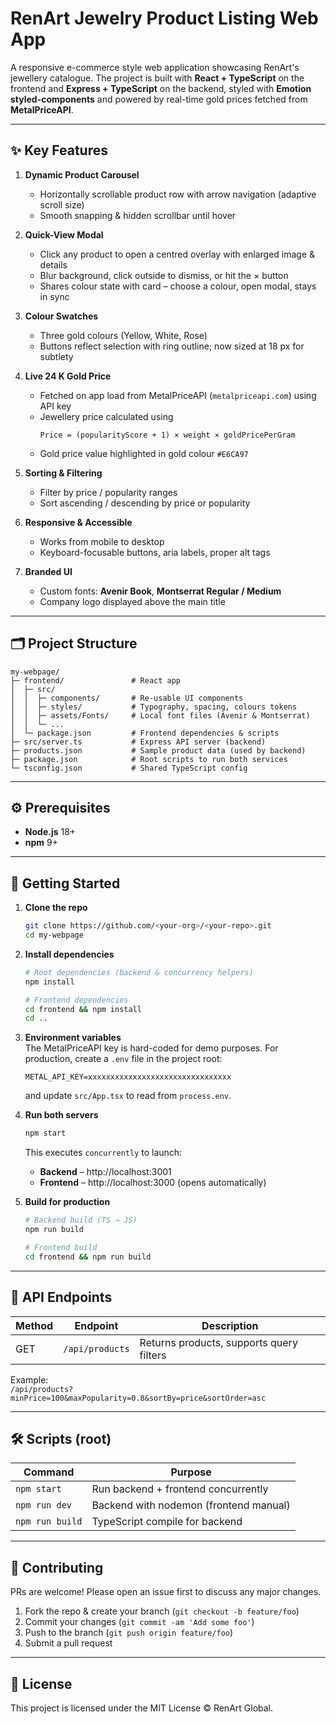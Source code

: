# RenArt Jewelry Product Listing Web App

A responsive e-commerce style web application showcasing RenArt's jewellery catalogue. The project is built with **React + TypeScript** on the frontend and **Express + TypeScript** on the backend, styled with **Emotion styled-components** and powered by real-time gold prices fetched from **MetalPriceAPI**.

---

## ✨ Key Features

1. **Dynamic Product Carousel**
   * Horizontally scrollable product row with arrow navigation (adaptive scroll size)
   * Smooth snapping & hidden scrollbar until hover

2. **Quick-View Modal**
   * Click any product to open a centred overlay with enlarged image & details
   * Blur background, click outside to dismiss, or hit the × button
   * Shares colour state with card – choose a colour, open modal, stays in sync

3. **Colour Swatches**
   * Three gold colours (Yellow, White, Rose)
   * Buttons reflect selection with ring outline; now sized at 18 px for subtlety

4. **Live 24 K Gold Price**
   * Fetched on app load from MetalPriceAPI (`metalpriceapi.com`) using API key
   * Jewellery price calculated using
     ```text
     Price = (popularityScore + 1) × weight × goldPricePerGram
     ```
   * Gold price value highlighted in gold colour `#E6CA97`

5. **Sorting & Filtering**
   * Filter by price / popularity ranges
   * Sort ascending / descending by price or popularity

6. **Responsive & Accessible**
   * Works from mobile to desktop
   * Keyboard-focusable buttons, aria labels, proper alt tags

7. **Branded UI**
   * Custom fonts: **Avenir Book**, **Montserrat Regular / Medium**
   * Company logo displayed above the main title

---

## 🗂️ Project Structure

```
my-webpage/
├─ frontend/               # React app
│  ├─ src/
│  │  ├─ components/       # Re-usable UI components
│  │  ├─ styles/           # Typography, spacing, colours tokens
│  │  ├─ assets/Fonts/     # Local font files (Avenir & Montserrat)
│  │  └─ ...
│  └─ package.json         # Frontend dependencies & scripts
├─ src/server.ts           # Express API server (backend)
├─ products.json           # Sample product data (used by backend)
├─ package.json            # Root scripts to run both services
└─ tsconfig.json           # Shared TypeScript config
```

---

## ⚙️ Prerequisites

* **Node.js** 18+
* **npm** 9+

---

## 🚀 Getting Started

1. **Clone the repo**
   ```bash
   git clone https://github.com/<your-org>/<your-repo>.git
   cd my-webpage
   ```

2. **Install dependencies**
   ```bash
   # Root dependencies (backend & concurrency helpers)
   npm install

   # Frontend dependencies
   cd frontend && npm install
   cd ..
   ```

3. **Environment variables**  
   The MetalPriceAPI key is hard-coded for demo purposes. For production, create a `.env` file in the project root:
   ```env
   METAL_API_KEY=xxxxxxxxxxxxxxxxxxxxxxxxxxxxxxxx
   ```
   and update `src/App.tsx` to read from `process.env`.

4. **Run both servers**
   ```bash
   npm start
   ```
   This executes `concurrently` to launch:
   * **Backend** – http://localhost:3001
   * **Frontend** – http://localhost:3000 (opens automatically)

5. **Build for production**
   ```bash
   # Backend build (TS → JS)
   npm run build

   # Frontend build
   cd frontend && npm run build
   ```

---

## 📡 API Endpoints

| Method | Endpoint                 | Description                              |
| ------ | ------------------------ | ---------------------------------------- |
| GET    | `/api/products`          | Returns products, supports query filters |

Example:  
`/api/products?minPrice=100&maxPopularity=0.8&sortBy=price&sortOrder=asc`

---

## 🛠️ Scripts (root)

| Command           | Purpose                                  |
| ----------------- | ---------------------------------------- |
| `npm start`       | Run backend + frontend concurrently      |
| `npm run dev`     | Backend with nodemon (frontend manual)   |
| `npm run build`   | TypeScript compile for backend           |

---

## 🤝 Contributing

PRs are welcome! Please open an issue first to discuss any major changes.

1. Fork the repo & create your branch (`git checkout -b feature/foo`)
2. Commit your changes (`git commit -am 'Add some foo'`)
3. Push to the branch (`git push origin feature/foo`)
4. Submit a pull request

---

## 📄 License

This project is licensed under the MIT License © RenArt Global. 